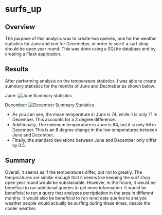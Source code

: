 # surfs_up
## Overview
The purpose of this analysis was to create two queries, one for the weather statistics for June and one for Decemeber, in order to see if a surf shop should be open year round.  This was done using a SQLite database and by creating a Flask application. 
## Results
After performing analysis on the temperature statistics, I was able to create summary statistics for the months of June and Decmeber as shown below. 

June: 
![June Summary statistics]()

December:
![December Summary Statistics]()


- As you can see, the mean temperature in June is 74, while it is only 71 in December.  This accounts for a 3 degree difference.
- Additionally,  The minimum temperature in June is 64, but it is only 56 in December.  This is an 8 degree change in the low temperatures between June and December.
- Finally,  the standard deviations between June and December only differ by 0.5. 
## Summary 
Overall, it seems as if the temperatures differ, but not to greatly.  The temperatures are similar enough that it seems like keeping the surf shop open year round would be substainable. However, in the future, it would be benefical to run additional queries to get more information.  It would be beneficial to run a query that analyzes perciptiation in the area in different months.  It would also be beneficial to run wind data queries to analyze weather people would actually be surfing during these times, despie the cooler weather. 
